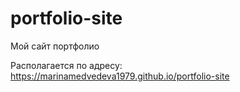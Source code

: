 # portfolio-site
Мой сайт портфолио 

Располагается по адресу: https://marinamedvedeva1979.github.io/portfolio-site

